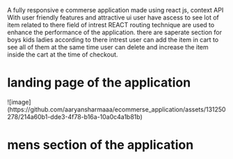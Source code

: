 A fully responsive e commerse application made using react js, context API 
<br>
With user friendly features and attractive ui user have ascess to see lot of item related to there field of intrest
REACT routing technique are used to enhance the performance of the application.
there are saperate section for boys kids ladies according to there intrest
user can add the item in cart to see all of them at the same time user can delete and increase the item inside the cart at the time of checkout.

<h1>landing page of the application</h1>
![image](https://github.com/aaryansharmaaa/ecommerse_application/assets/131250278/214a60b1-dde3-4f78-b16a-10a0c4a1b81b)
<h1>mens section of the application</h1>









